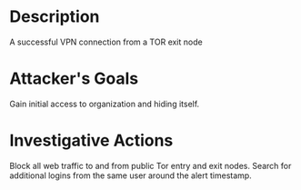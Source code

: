 # Description
A successful VPN connection from a TOR exit node
# Attacker's Goals
Gain initial access to organization and hiding itself.
# Investigative Actions
Block all web traffic to and from public Tor entry and exit nodes.
Search for additional logins from the same user around the alert timestamp.
